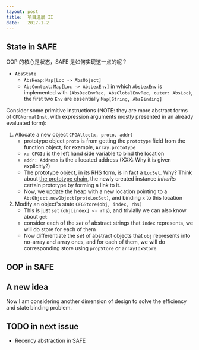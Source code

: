 ```yaml
---
layout: post
title:  项目进展 II
date:   2017-1-2
---
```


## State in SAFE
OOP 的核心是状态，SAFE 是如何实现这一点的呢？

+ `AbsState`
    - `AbsHeap`: `Map[Loc -> AbsObject]`
    - `AbsContext`: `Map[Loc -> AbsLexEnv]` in which `AbsLexEnv` is implemented with `(AbsDecEnvRec, AbsGlobalEnvRec, outer: AbsLoc)`, the first two `Env` are essentially `Map[String, AbsBinding]`

Consider some primitive instructions (NOTE: they are more abstract forms of `CFGNormalInst`, with expression arguments mostly presented in an already evaluated form):

1. Allocate a new object `CFGAlloc(x, proto, addr)`
    - prototype object `proto` is from getting the `prototype` field from the function object, for example, `Array.prototype`
    - `x: CFGId` is the left hand side variable to bind the location
    - `addr: Address` is the allocated address (XXX: Why it is given explicitly?)
    - The prototype object, in its RHS form, is in fact a `LocSet`. Why? Think about [the prototype chain](https://developer.mozilla.org/en/docs/Web/JavaScript/Inheritance_and_the_prototype_chain), the newly created instance *inherits* certain prototype by forming a link to it.
    - Now, we update the heap with a new location pointing to a `AbsObject.newObject(protoLocSet)`, and binding `x` to this location
2. Modify an object's state `CFGStore(obj, index, rhs)`
    - This is just `set` (`obj[index] <- rhs`), and trivially we can also know about `get`
    - consider each of the *set* of abstract strings that `index` represents, we will do store for each of them
    - Now differentiate the *set* of abstract objects that `obj` represents into no-array and array ones, and for each of them, we will do corresponding store using `propStore` or `arrayIdxStore`.

## OOP in SAFE


## A new idea
Now I am considering another dimension of design to solve the efficiency and state binding problem.



## TODO in next issue

- Recency abstraction in SAFE
